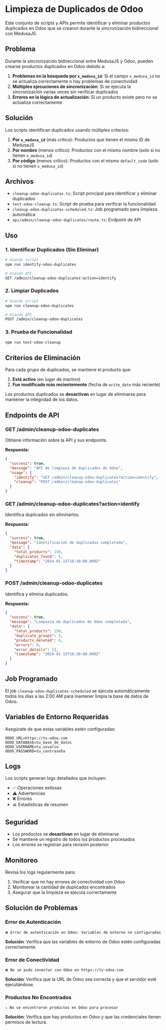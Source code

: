 # Limpieza de Duplicados de Odoo

Este conjunto de scripts y APIs permite identificar y eliminar productos duplicados en Odoo que se crearon durante la sincronización bidireccional con MedusaJS.

## Problema

Durante la sincronización bidireccional entre MedusaJS y Odoo, pueden crearse productos duplicados en Odoo debido a:

1. **Problemas en la búsqueda por `x_medusa_id`**: Si el campo `x_medusa_id` no se actualiza correctamente o hay problemas de conectividad
2. **Múltiples ejecuciones de sincronización**: Si se ejecuta la sincronización varias veces sin verificar duplicados
3. **Errores en la lógica de actualización**: Si un producto existe pero no se actualiza correctamente

## Solución

Los scripts identifican duplicados usando múltiples criterios:

1. **Por `x_medusa_id`** (más crítico): Productos que tienen el mismo ID de MedusaJS
2. **Por nombre** (menos crítico): Productos con el mismo nombre (solo si no tienen `x_medusa_id`)
3. **Por código** (menos crítico): Productos con el mismo `default_code` (solo si no tienen `x_medusa_id`)

## Archivos

- `cleanup-odoo-duplicates.ts`: Script principal para identificar y eliminar duplicados
- `test-odoo-cleanup.ts`: Script de prueba para verificar la funcionalidad
- `cleanup-odoo-duplicates-scheduled.ts`: Job programado para limpieza automática
- `api/admin/cleanup-odoo-duplicates/route.ts`: Endpoint de API

## Uso

### 1. Identificar Duplicados (Sin Eliminar)

```bash
# Usando script
npm run identify-odoo-duplicates

# Usando API
GET /admin/cleanup-odoo-duplicates?action=identify
```

### 2. Limpiar Duplicados

```bash
# Usando script
npm run cleanup-odoo-duplicates

# Usando API
POST /admin/cleanup-odoo-duplicates
```

### 3. Prueba de Funcionalidad

```bash
npm run test-odoo-cleanup
```

## Criterios de Eliminación

Para cada grupo de duplicados, se mantiene el producto que:

1. **Está activo** (en lugar de inactivo)
2. **Fue modificado más recientemente** (fecha de `write_date` más reciente)

Los productos duplicados se **desactivan** en lugar de eliminarse para mantener la integridad de los datos.

## Endpoints de API

### GET /admin/cleanup-odoo-duplicates

Obtiene información sobre la API y sus endpoints.

**Respuesta:**
```json
{
  "success": true,
  "message": "API de limpieza de duplicados de Odoo",
  "usage": {
    "identify": "GET /admin/cleanup-odoo-duplicates?action=identify",
    "cleanup": "POST /admin/cleanup-odoo-duplicates"
  }
}
```

### GET /admin/cleanup-odoo-duplicates?action=identify

Identifica duplicados sin eliminarlos.

**Respuesta:**
```json
{
  "success": true,
  "message": "Identificación de duplicados completada",
  "data": {
    "total_products": 150,
    "duplicates_found": 5,
    "timestamp": "2024-01-15T10:30:00.000Z"
  }
}
```

### POST /admin/cleanup-odoo-duplicates

Identifica y elimina duplicados.

**Respuesta:**
```json
{
  "success": true,
  "message": "Limpieza de duplicados de Odoo completada",
  "data": {
    "total_products": 150,
    "duplicate_groups": 3,
    "products_deleted": 6,
    "errors": 0,
    "error_details": [],
    "timestamp": "2024-01-15T10:30:00.000Z"
  }
}
```

## Job Programado

El job `cleanup-odoo-duplicates-scheduled` se ejecuta automáticamente todos los días a las 2:00 AM para mantener limpia la base de datos de Odoo.

## Variables de Entorno Requeridas

Asegúrate de que estas variables estén configuradas:

```env
ODOO_URL=https://tu-odoo.com
ODOO_DATABASE=tu_base_de_datos
ODOO_USERNAME=tu_usuario
ODOO_PASSWORD=tu_contraseña
```

## Logs

Los scripts generan logs detallados que incluyen:

- ✅ Operaciones exitosas
- ⚠️ Advertencias
- ❌ Errores
- 📊 Estadísticas de resumen

## Seguridad

- Los productos se **desactivan** en lugar de eliminarse
- Se mantiene un registro de todos los productos procesados
- Los errores se registran para revisión posterior

## Monitoreo

Revisa los logs regularmente para:

1. Verificar que no hay errores de conectividad con Odoo
2. Monitorear la cantidad de duplicados encontrados
3. Asegurar que la limpieza se ejecuta correctamente

## Solución de Problemas

### Error de Autenticación
```
❌ Error de autenticación en Odoo: Variables de entorno no configuradas
```
**Solución**: Verifica que las variables de entorno de Odoo estén configuradas correctamente.

### Error de Conectividad
```
❌ No se pudo conectar con Odoo en https://tu-odoo.com
```
**Solución**: Verifica que la URL de Odoo sea correcta y que el servidor esté ejecutándose.

### Productos No Encontrados
```
⚠️ No se encontraron productos en Odoo para procesar
```
**Solución**: Verifica que hay productos en Odoo y que las credenciales tienen permisos de lectura.
